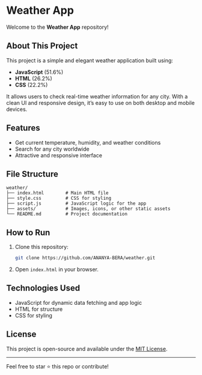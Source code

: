 # Weather App

Welcome to the **Weather App** repository!

## About This Project

This project is a simple and elegant weather application built using:
- **JavaScript** (51.6%)
- **HTML** (26.2%)
- **CSS** (22.2%)

It allows users to check real-time weather information for any city. With a clean UI and responsive design, it’s easy to use on both desktop and mobile devices.

## Features

- Get current temperature, humidity, and weather conditions
- Search for any city worldwide
- Attractive and responsive interface

## File Structure

```
weather/
├── index.html        # Main HTML file
├── style.css         # CSS for styling
├── script.js         # JavaScript logic for the app
├── assets/           # Images, icons, or other static assets
└── README.md         # Project documentation
```

## How to Run

1. Clone this repository:
   ```bash
   git clone https://github.com/ANANYA-BERA/weather.git
   ```
2. Open `index.html` in your browser.

## Technologies Used

- JavaScript for dynamic data fetching and app logic
- HTML for structure
- CSS for styling

## License

This project is open-source and available under the [MIT License](LICENSE).

---

Feel free to star ⭐ this repo or contribute!
